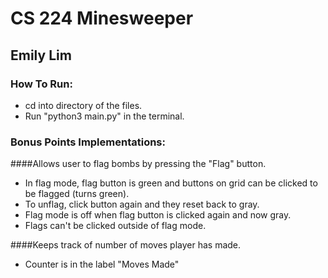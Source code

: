# CS 224 Minesweeper
## Emily Lim

### How To Run:
- cd into directory of the files.
- Run "python3 main.py" in the terminal.

### Bonus Points Implementations:
####Allows user to flag bombs by pressing the "Flag" button.
- In flag mode, flag button is green and buttons on grid can be clicked to be flagged (turns green).
- To unflag, click button again and they reset back to gray.
- Flag mode is off when flag button is clicked again and now gray.
- Flags can't be clicked outside of flag mode.

####Keeps track of number of moves player has made.
- Counter is in the label "Moves Made"